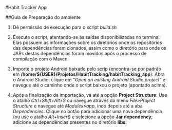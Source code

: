 #Habit Tracker App

##Guia de Preparação do ambiente

1. Dê permissão de execução para o script *build.sh*

2. Execute o script, atentando-se às saídas disponibilizadas no terminal: Elas possuem as informações sobre os
diretórios onde os repositórios das dependências foram clonados, assim como o diretório para onde os JARs destas
dependências foram  movidos após o processo de compilação com o Maven

3. Importe o projeto Android baixado pelo scrip (encontra-se por padrão em **/home/${USER}/Projetos/HabitTracking/habitTracking_app**):
Abra o Android Studio, clique em "*Open an existing Android Studio project*" e navegue até o caminho onde o script baixou o projeto 
(apontado acima).

4. Após a finalização da importação, vá até a opção **Project Structure**: Use o atalho *Ctrl+Shift+Alt+S* ou navegue através do menu 
*File>Project Structure* e navegue até *Modules>app*, indo depois até a aba *Dependencies*. Clique no botão para adicionar uma nova dependência
(ou use o atalho *Alt+Insert*) e selecione a opção **Jar dependency**; adicione as dependências presentes no diretório **libs**.